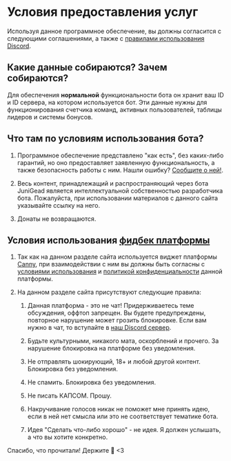 # Условия предоставления услуг

Используя данное программное обеспечение, вы должны согласится с следующими соглашениями, а
также с [правилами использования Discord](https://discord.com/terms).

## Какие данные собираются? Зачем собираются?

Для обеспечения **нормальной** функциональности бота он хранит ваш ID и ID сервера, на котором 
используется бот. Эти данные нужны для функционирования счетчика команд, активных пользователей, 
таблицы лидеров и системы бонусов.

## Что там по условиям использования бота?

1) Программное обеспечение представлено "как есть", без каких-либо гарантий, но оно предоставляет
заявленную функциональность, а также безопасность работы с ним. Нашли ошибку? [Сообщите о ней!](/feedback).

2) Весь контент, принадлежащий и распространяющий через бота JuniGead является интеллектуальной 
собственностью разработчика бота. Пожалуйста, при использовании материалов с данного 
сайта указывайте ссылку на него.

3) Донаты не возвращаются.

## Условия использования [фидбек платформы](/feedback)

1) Так как на данном разделе сайта используется виджет платформы [Canny](https://canny.io), при 
взаимодействии с ним вы должны быть согласны с [условиями использования](https://canny.io/terms)
и [политикой конфиденциальности](https://canny.io/privacy) данной платформы.

2) На данном разделе сайта присутствуют следующие правила:

    1) Данная платформа - это не чат! Придерживаетесь теме обсуждения, оффтоп запрещен. Вы 
       будете предупреждены, повторное нарушение может грозить блокировке. Если вам нужно в
       чат, то вступайте в [наш Discord сервер](https://discord.gg/4jq5xFSksh).
    
    2) Будьте культурными, никакого мата, оскорблений и прочего. За нарушение блокировка на 
    платформе без уведомления.

    3) Не отправлять шокирующий, 18+ и любой другой контент. Блокировка без уведомления.

    4) Не спамить. Блокировка без уведомления.

    5) Не писать КАПСОМ. Прошу.

    6) Накручивание голосов никак не поможет мне принять идею, если в ней нет смысла или это не 
    соответствует тематике бота.

    7) Идея "Сделать что-либо хорошо" - не идея. Я должен услышать, а что вы хотите конкретно.


Спасибо, что прочитали! Держите :cookie: <3

